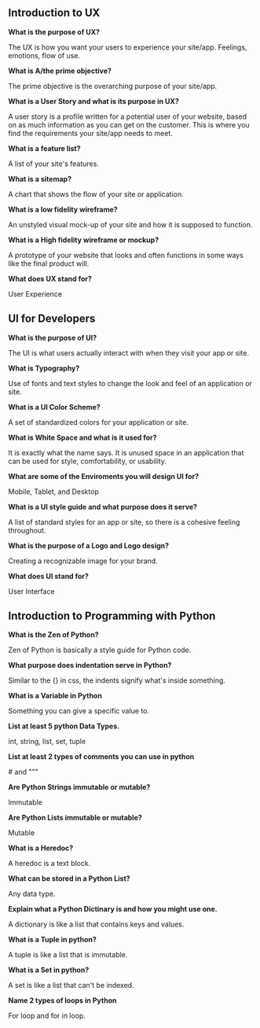 ## Introduction to UX

**What is the purpose of UX?**

The UX is how you want your users to experience your site/app. Feelings, emotions, flow of use.

**What is A/the prime objective?**

The prime objective is the overarching purpose of your site/app.

**What is a User Story and what is its purpose in UX?**

A user story is a profile written for a potential user of your website, based on as much information as you can get on the customer. This is where you find the requirements your site/app needs to meet.

**What is a feature list?**

A list of your site's features.

**What is a sitemap?**

A chart that shows the flow of your site or application.

**What is a low fidelity wireframe?**

An unstyled visual mock-up of your site and how it is supposed to function.

**What is a High fidelity wireframe or mockup?**

A prototype of your website that looks and often functions in some ways like the final product will.

**What does UX stand for?**

User Experience

## UI for Developers

**What is the purpose of UI?**

The UI is what users actually interact with when they visit your app or site.

**What is Typography?**

Use of fonts and text styles to change the look and feel of an application or site.

**What is a UI Color Scheme?**

A set of standardized colors for your application or site.

**What is White Space and what is it used for?**

It is exactly what the name says. It is unused space in an application that can be used for style, comfortability, or usability.

**What are some of the Enviroments you will design UI for?**

Mobile, Tablet, and Desktop

**What is a UI style guide and what purpose does it serve?**

A list of standard styles for an app or site, so there is a cohesive feeling throughout.

**What is the purpose of a Logo and Logo design?**

Creating a recognizable image for your brand.

**What does UI stand for?**

User Interface

## Introduction to Programming with Python

**What is the Zen of Python?**

Zen of Python is basically a style guide for Python code.

**What purpose does indentation serve in Python?**

Similar to the {} in css, the indents signify what's inside something.

**What is a Variable in Python**

Something you can give a specific value to.

**List at least 5 python Data Types.**

int, string, list, set, tuple

**List at least 2 types of comments you can use in python**

\# and """

**Are Python Strings immutable or mutable?**

Immutable

**Are Python Lists immutable or mutable?**

Mutable

**What is a Heredoc?**

A heredoc is a text block.

**What can be stored in a Python List?**

Any data type.

**Explain what a Python Dictinary is and how you might use one.**

A dictionary is like a list that contains keys and values.

**What is a Tuple in python?**

A tuple is like a list that is immutable.

**What is a Set in python?**

A set is like a list that can't be indexed.

**Name 2 types of loops in Python**

For loop and for in loop.